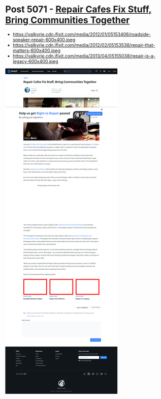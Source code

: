 # Post 5071 - [Repair Cafes Fix Stuff, Bring Communities Together](https://www.ifixit.com/News/5071/repair-cafes-fix-stuff-bring-communities-together)

- https://valkyrie.cdn.ifixit.com/media/2012/01/05153406/roadside-speaker-repair-600x400.jpeg
- https://valkyrie.cdn.ifixit.com/media/2012/02/05153538/repair-that-matters-600x400.jpeg
- https://valkyrie.cdn.ifixit.com/media/2013/04/05155038/repair-is-a-legacy-600x400.jpeg

![screencap](screenshots/d749ac63-ed5c-4fe6-bb7a-0503c30e247c.png)
